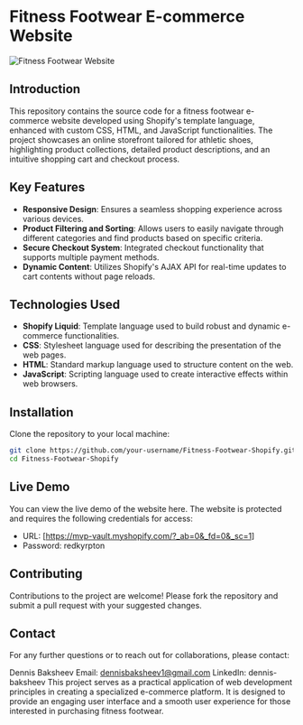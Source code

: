 # Fitness Footwear E-commerce Website
![Fitness Footwear Website](shopifyecommercesc.png) 
## Introduction
This repository contains the source code for a fitness footwear e-commerce website developed using Shopify's template language, enhanced with custom CSS, HTML, and JavaScript functionalities. The project showcases an online storefront tailored for athletic shoes, highlighting product collections, detailed product descriptions, and an intuitive shopping cart and checkout process.

## Key Features

- **Responsive Design**: Ensures a seamless shopping experience across various devices.
- **Product Filtering and Sorting**: Allows users to easily navigate through different categories and find products based on specific criteria.
- **Secure Checkout System**: Integrated checkout functionality that supports multiple payment methods.
- **Dynamic Content**: Utilizes Shopify's AJAX API for real-time updates to cart contents without page reloads.

## Technologies Used

- **Shopify Liquid**: Template language used to build robust and dynamic e-commerce functionalities.
- **CSS**: Stylesheet language used for describing the presentation of the web pages.
- **HTML**: Standard markup language used to structure content on the web.
- **JavaScript**: Scripting language used to create interactive effects within web browsers.

## Installation

Clone the repository to your local machine:

```bash
git clone https://github.com/your-username/Fitness-Footwear-Shopify.git
cd Fitness-Footwear-Shopify
```

## Live Demo
You can view the live demo of the website here. The website is protected and requires the following credentials for access:

- URL: [https://mvp-vault.myshopify.com/?_ab=0&_fd=0&_sc=1]
- Password: redkyrpton

## Contributing
Contributions to the project are welcome! Please fork the repository and submit a pull request with your suggested changes.

## Contact
For any further questions or to reach out for collaborations, please contact:

Dennis Baksheev
Email: dennisbaksheev1@gmail.com
LinkedIn: dennis-baksheev
This project serves as a practical application of web development principles in creating a specialized e-commerce platform. It is designed to provide an engaging user interface and a smooth user experience for those interested in purchasing fitness footwear.